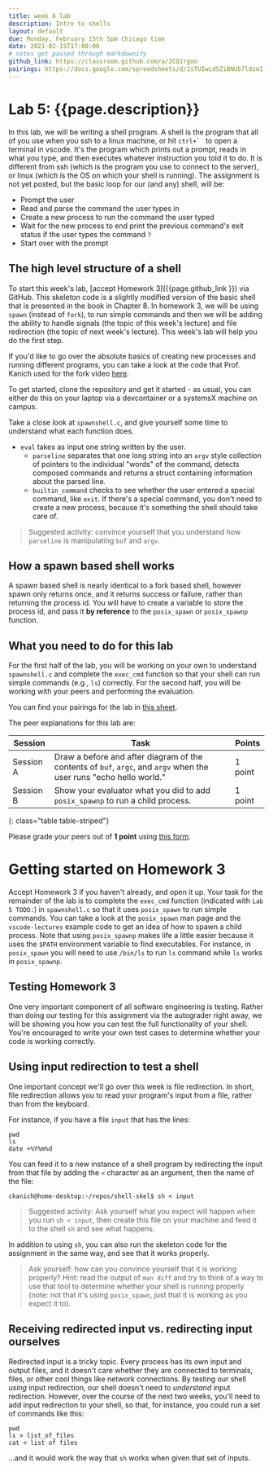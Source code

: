 ```yaml
---
title: week 6 lab
description: Intro to shells
layout: default
due: Monday, February 15th 5pm Chicago time
date: 2021-02-15T17:00:00
# notes get passed through markdownify
github_link: https://classroom.github.com/a/2CQ1rgoo 
pairings: https://docs.google.com/spreadsheets/d/1sTUIwLdSZiBNUb7ldzmI-M3XUB5oLW8wDNf0czptuBo
---
```


# Lab 5: {{page.description}}

In this lab, we will be writing a shell program.  A shell is the program that all of you use when
you ssh to a linux machine, or hit ``ctrl+` `` to open a terminal in vscode. It's the program which
prints out a prompt, reads in what you type, and then executes whatever instruction you told it to
do.  It is different from ssh (which is the program you use to connect to the server), or linux
(which is the OS on which your shell is running). The assignment is not yet posted, but the basic
loop for our (and any) shell, will be:

* Prompt the user
* Read and parse the command the user types in
* Create a new process to run the command the user typed
* Wait for the new process to end print the previous command's exit status if the user types the command `?`
* Start over with the prompt


## The high level structure of a shell

To start this week's lab, [accept Homework 3]({{page.github_link }}) via GitHub. This skeleton code
is a slightly modified version of the basic shell that is presented in the book in Chapter 8. In
homework 3, we will be using `spawn` (instead of `fork`), to run simple commands and then we will be 
adding the ability to handle signals (the topic of this week's lecture) and file redirection (the
topic of next week's lecture). This week's lab will help you do the first step.

If you'd like to go over the absolute basics of creating new processes and running different
programs, you can take a look at the code that Prof. Kanich used for the fork video
[here](https://github.com/csatuic/vscode-lectures/tree/master/lecture7).

To get started, clone the repository and get it started - as usual, you can either do this on your
laptop via a devcontainer or a systemsX machine on campus.

Take a close look at `spawnshell.c`, and give yourself some time to understand what each function does.

* `eval` takes as input one string written by the user.
    * `parseline` separates that one long string into an `argv` style collection of pointers to the
      individual "words" of the command, detects composed commands and returns a struct containing
      information about the parsed line.
    * `builtin_command` checks to see whether the user entered a special command, like `exit`. If
      there's a special command, you don't need to create a new process, because it's something the
      shell should take care of.

> Suggested activity: convince yourself that you understand how `parseline` is manipulating `buf`
> and `argv`.

## How a spawn based shell works

A spawn based shell is nearly identical to a fork based shell, however spawn only returns once, and
it returns success or failure, rather than returning the process id. You will have to create a
variable to store the process id, and pass it **by reference** to the `posix_spawn` or `posix_spawnp` 
function.

## What you need to do for this lab

For the first half of the lab, you will be working on your own to understand `spawnshell.c` and 
complete the `exec_cmd` function so that your shell can run simple commands (e.g., `ls`) 
correctly. For the second half, you will be working with your peers and performing the evaluation.

You can find your pairings for the lab in [this sheet]({{page.pairings}}).

The peer explanations for this lab are:

<!-- 1. Draw a before and after diagram of the contents of `buf`, `argc`, and `argv` when the user runs -->
   <!-- "echo hello world." -->
<!-- 2. Show your evaluator what you did to switch `fork` with `posix_spawnp` to run a child process. -->

| Session | Task | Points |
|---|---|---|
| Session A | Draw a before and after diagram of the contents of `buf`, `argc`, and `argv` when the user runs "echo hello world." | 1 point |
| Session B | Show your evaluator what you did to add `posix_spawnp` to run a child process. | 1 point |
{: class="table table-striped"}

Please grade your peers out of **1 point** using [this form]({{site.eval_link}}).


# Getting started on Homework 3

Accept Homework 3 if you haven't already, and open it up. Your task for the remainder of the lab is
to complete the `exec_cmd` function (indicated with `Lab 5 TODO:`) in `spawnshell.c` so that it uses `posix_spawn` to run simple 
commands. You can take a look at the `posix_spawn` man page and the `vscode-lectures` example code to
get an idea of how to spawn a child process. 
Note that using `posix_spawnp` makes life a little easier because it uses the `$PATH`
environment variable to find executables. For instance, in `posix_spawn` you will need to use 
`/bin/ls` to run `ls` command while `ls` works in `posix_spawnp`.

## Testing Homework 3

One very important component of all software engineering is testing. Rather than doing our testing
for this assignment via the autograder right away, we will be showing you how you can test the full
functionality of your shell. You're encouraged to write your own test cases to determine whether your
code is working correctly.

## Using input redirection to test a shell

One important concept we'll go over this week is file redirection. In short, file redirection allows
you to read your program's input from a file, rather than from the keyboard.

For instance, if you have a file `input` that has the lines:

```
pwd
ls
date +%Y%m%d
```

You can feed it to a new instance of a shell program by redirecting the input from that file by
adding the `<` character as an argument, then the name of the file:

```
ckanich@home-desktop:~/repos/shell-skel$ sh < input 
```

> Suggested activity: Ask yourself what you expect will happen when you run `sh < input`, then
> create this file on your machine and feed it to the shell `sh` and see what happens.

In addition to using `sh`, you can also run the skeleton code for the assignment in the same way,
and see that it works properly.

> Ask yourself: how can you convince yourself that it is working properly? Hint: read the output of
> `man diff` and try to think of a way to use that tool to determine whether your shell is running
> properly (note: not that it's using `posix_spawn`, just that it is working as you expect it to).

## Receiving redirected input vs. redirecting input ourselves

Redirected input is a tricky topic. Every process has its own input and output files, and it doesn't
care whether they are connected to terminals, files, or other cool things like network connections.
By testing our shell _using_ input redirection, our shell doesn't need to _understand_ input
redirection. However, over the course of the next two weeks, you'll need to add input redirection to
your shell, so that, for instance, you could run a set of commands like this:

```
pwd
ls > list_of_files
cat < list of files
```

...and it would work the way that `sh` works when given that set of inputs.